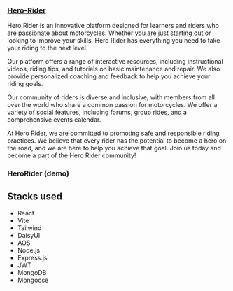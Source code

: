 ### [Hero-Rider](https://hero-rider-40fb2.web.app)

Hero Rider is an innovative platform designed for learners and riders who are passionate about motorcycles. Whether you are just starting out or looking to improve your skills, Hero Rider has everything you need to take your riding to the next level.

Our platform offers a range of interactive resources, including instructional videos, riding tips, and tutorials on basic maintenance and repair. We also provide personalized coaching and feedback to help you achieve your riding goals.

Our community of riders is diverse and inclusive, with members from all over the world who share a common passion for motorcycles. We offer a variety of social features, including forums, group rides, and a comprehensive events calendar.

At Hero Rider, we are committed to promoting safe and responsible riding practices. We believe that every rider has the potential to become a hero on the road, and we are here to help you achieve that goal. Join us today and become a part of the Hero Rider community!

### HeroRider (demo)

## Stacks used

- React
- Vite
- Tailwind
- DaisyUI
- AOS
- Node.js
- Express.js
- JWT
- MongoDB
- Mongoose
